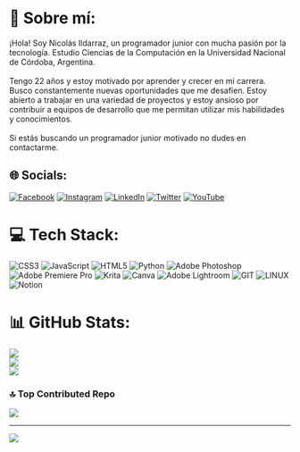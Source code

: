 # 💫 Sobre mí:
¡Hola! Soy Nicolás Ildarraz, un programador junior con mucha pasión por la tecnología. Estudio Ciencias de la Computación en la Universidad Nacional de Córdoba, Argentina.<br><br>Tengo 22 años y estoy motivado por aprender y crecer en mi carrera. Busco constantemente nuevas oportunidades que me desafien. Estoy abierto a trabajar en una variedad de proyectos y estoy ansioso por contribuir a equipos de desarrollo que me permitan utilizar mis habilidades y conocimientos. <br><br>Si estás buscando un programador junior motivado no dudes en contactarme.


## 🌐 Socials:
[![Facebook](https://img.shields.io/badge/Facebook-%231877F2.svg?logo=Facebook&logoColor=white)](https://facebook.com/profile.php?id=100074206367150&sk=about) [![Instagram](https://img.shields.io/badge/Instagram-%23E4405F.svg?logo=Instagram&logoColor=white)](https://instagram.com/ildarraznicolas) [![LinkedIn](https://img.shields.io/badge/LinkedIn-%230077B5.svg?logo=linkedin&logoColor=white)](https://linkedin.com/in/ildarraznicolas) [![Twitter](https://img.shields.io/badge/Twitter-%231DA1F2.svg?logo=Twitter&logoColor=white)](https://twitter.com/ildarraznicolas) [![YouTube](https://img.shields.io/badge/YouTube-%23FF0000.svg?logo=YouTube&logoColor=white)](https://youtube.com/@ildarraznicolas) 

# 💻 Tech Stack:
![CSS3](https://img.shields.io/badge/css3-%231572B6.svg?style=for-the-badge&logo=css3&logoColor=white) ![JavaScript](https://img.shields.io/badge/javascript-%23323330.svg?style=for-the-badge&logo=javascript&logoColor=%23F7DF1E) ![HTML5](https://img.shields.io/badge/html5-%23E34F26.svg?style=for-the-badge&logo=html5&logoColor=white) ![Python](https://img.shields.io/badge/python-3670A0?style=for-the-badge&logo=python&logoColor=ffdd54) ![Adobe Photoshop](https://img.shields.io/badge/adobephotoshop-%2331A8FF.svg?style=for-the-badge&logo=adobephotoshop&logoColor=white) ![Adobe Premiere Pro](https://img.shields.io/badge/Adobe%20Premiere%20Pro-9999FF.svg?style=for-the-badge&logo=Adobe%20Premiere%20Pro&logoColor=white) ![Krita](https://img.shields.io/badge/Krita-203759?style=for-the-badge&logo=krita&logoColor=EEF37B) ![Canva](https://img.shields.io/badge/Canva-%2300C4CC.svg?style=for-the-badge&logo=Canva&logoColor=white) ![Adobe Lightroom](https://img.shields.io/badge/Adobe%20Lightroom-31A8FF.svg?style=for-the-badge&logo=Adobe%20Lightroom&logoColor=white) ![GIT](https://img.shields.io/badge/Git-fc6d26?style=for-the-badge&logo=git&logoColor=white) ![LINUX](https://img.shields.io/badge/Linux-FCC624?style=for-the-badge&logo=linux&logoColor=black) ![Notion](https://img.shields.io/badge/Notion-%23000000.svg?style=for-the-badge&logo=notion&logoColor=white)
# 📊 GitHub Stats:
![](https://github-readme-stats.vercel.app/api?username=ildarraznicolas&theme=synthwave&hide_border=false&include_all_commits=false&count_private=false)<br/>
![](https://github-readme-streak-stats.herokuapp.com/?user=ildarraznicolas&theme=synthwave&hide_border=false)<br/>
![](https://github-readme-stats.vercel.app/api/top-langs/?username=ildarraznicolas&theme=synthwave&hide_border=false&include_all_commits=false&count_private=false&layout=compact)

### 🔝 Top Contributed Repo
![](https://github-contributor-stats.vercel.app/api?username=ildarraznicolas&limit=5&theme=dark&combine_all_yearly_contributions=true)

---
[![](https://visitcount.itsvg.in/api?id=ildarraznicolas&icon=0&color=0)](https://visitcount.itsvg.in)

<!-- Proudly created with GPRM ( https://gprm.itsvg.in ) -->
